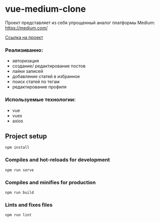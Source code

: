 # vue-medium-clone

Проект представляет из себя упрощенный аналог платформы Medium: https://medium.com/

[Ссылка на проект](https://dmitryaf.github.io/vue-medium-clone/#/)

### Реализиванно:

- авторизация
- создание/ редактирование постов
- лайки записей
- добавление статей в избранное
- поиск статей по тегам
- редактирование профиля

### Используемые технологии:

- vue
- vuex
- axios

## Project setup

```
npm install
```

### Compiles and hot-reloads for development

```
npm run serve
```

### Compiles and minifies for production

```
npm run build
```

### Lints and fixes files

```
npm run lint
```
